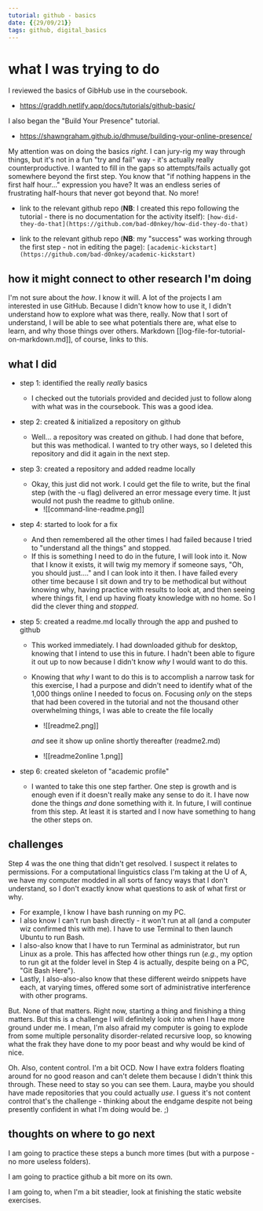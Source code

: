 ```yaml
---
tutorial: github - basics
date: {{29/09/21}}
tags: github, digital_basics
---
```


# what I was trying to do

I reviewed the basics of GibHub use in the coursebook. 
+ https://graddh.netlify.app/docs/tutorials/github-basic/

I also began the "Build Your Presence" tutorial. 
+ https://shawngraham.github.io/dhmuse/building-your-online-presence/

My attention was on doing the basics _right_. I can jury-rig my way through things, but it's not in a fun "try and fail" way - it's actually really counterproductive. I wanted to fill in the gaps so attempts/fails actually got somewhere beyond the first step. You know that "if nothing happens in the first half hour..." expression you have? It was an endless series of frustrating half-hours that never got beyond that. No more!

+ link to the relevant github repo (**NB**: I created this repo following the tutorial - there is no documentation for the activity itself): 
	`[how-did-they-do-that](https://github.com/bad-d0nkey/how-did-they-do-that)`

+ link to the relevant github repo (**NB**: my "success" was working through the first step - not in editing the page):
	`[academic-kickstart](https://github.com/bad-d0nkey/academic-kickstart)`
	
## how it might connect to other research I'm doing

I'm not sure about the _how_. I know it will. A lot of the projects I am interested in use GitHub. Because I didn't know how to use it, I didn't understand how to explore what was there, really. Now that I sort of understand, I will be able to see what potentials there are, what else to learn, and why those things over others. Markdown [[log-file-for-tutorial-on-markdown.md]], of course, links to this.

## what I did

+ step 1: identified the really _really_ basics  
	+ I checked out the tutorials provided and decided just to follow along with what was in the coursebook. This was a good idea. 

+ step 2: created & initialized a repository on github
	+ Well... a repository was created on github. I had done that before, but this was methodical. I wanted to try other ways, so I deleted this repository and did it again in the next step. 

+ step 3: created a repository and added readme locally
	+ Okay, this just did not work. I could get the file to write, but the final step (with the -u flag) delivered an error message every time. It just would not push the readme to github online. 
		+ ![[command-line-readme.png]]
	
+ step 4: started to look for a fix
	+ And then remembered all the other times I had failed because I tried to "understand all the things" and stopped. 
	+ If this is something I need to do in the future, I will look into it. Now that I know it exists, it will twig my memory if someone says, "Oh, you should just...." and I can look into it then. I have failed every other time because I sit down and try to be methodical but without knowing why, having practice with results to look at, and then seeing where things fit, I end up having floaty knowledge with no home. So I did the clever thing and _stopped_.

+ step 5: created a readme.md locally through the app and pushed to github
	+ This worked immediately. I had downloaded github for desktop, knowing that I intend to use this in future. I hadn't been able to figure it out up to now because I didn't know *why* I would want to do this. 
	+ Knowing that _why_ I want to do this is to accomplish a narrow task for this exercise, I had a purpose and didn't need to identify what of the 1,000 things online I needed to focus on. Focusing _only_ on the steps that had been covered in the tutorial and not the thousand other overwhelming things, I was able to create the file locally
	
		+ ![[readme2.png]]
	
	    _and_ see it show up online shortly thereafter (readme2.md)
	
		+ ![[readme2online 1.png]]

+ step 6: created skeleton of "academic profile"
	+ I wanted to take this one step farther. One step is growth and is enough even if it doesn't really make any sense to do it. I have now done the things _and_ done something with it. In future, I will continue from this step. At least it is started and I now have something to hang the other steps on. 
	
## challenges 

Step 4 was the one thing that didn't get resolved. I suspect it relates to permissions. For a computational linguistics class I'm taking at the U of A, we have my computer modded in all sorts of fancy ways that I don't understand, so I don't exactly know what questions to ask of what first or why. 

+ For example, I know I have bash running on my PC. 
+ I also know I can't run bash directly - it won't run at all (and a computer wiz confirmed this with me). I have to use Terminal to then launch Ubuntu to run Bash. 
+ I also-also know that I have to run Terminal as administrator, but run Linux as a prole. This has affected how other things run (_e.g._, my option to run git at the folder level in Step 4 is actually, despite being on a PC, "Git Bash Here"). 
+ Lastly, I also-also-also know that these different weirdo snippets have each, at varying times, offered some sort of administrative interference with other programs. 

But. None of that matters. Right now, starting a thing and finishing a thing matters. 
But this is a challenge I will definitely look into when I have more ground under me. I mean, I'm also afraid my computer is going to explode from some multiple personality disorder-related recursive loop, so knowing what the frak they have done to my poor beast and why would be kind of nice.

Oh. Also, content control. I'm a bit OCD. Now I have extra folders floating around for no good reason and can't delete them because I didn't think this through. These need to stay so you can see them. Laura, maybe you should have made repositories that you could actually _use_. I guess it's not content control that's the challenge  - thinking about the endgame despite not being presently confident in what I'm doing would be. ;)

## thoughts on where to go next

I am going to practice these steps a bunch more times (but with a purpose - no more useless folders). 

I am going to practice github a bit more on its own. 

I am going to, when I'm a bit steadier, look at finishing the static website exercises.